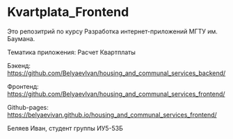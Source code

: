 # Kvartplata_Frontend

Это репозитрий по курсу Разработка интернет-приложений МГТУ им. Баумана.

Тематика приложения: Расчет Квартплаты

Бэкенд: https://github.com/BelyaevIvan/housing_and_communal_services_backend/

Фронтенд: https://github.com/BelyaevIvan/housing_and_communal_services_frontend/

Github-pages: https://belyaevivan.github.io/housing_and_communal_services_frontend/

Беляев Иван, студент группы ИУ5-53Б

